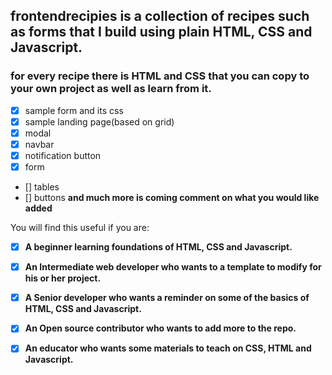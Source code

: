 ## frontendrecipies is a collection of recipes such as forms that I build using plain HTML, CSS and Javascript.
### for every recipe there is HTML and CSS that you can copy to your own project as well as learn from it.

- [x] sample form and its css
- [x] sample landing page(based on grid)
- [X] modal
- [X] navbar
- [X] notification button
- [X] form
- []  tables
- []  buttons
**and much more is coming comment on what you would like added**


You will find this useful if you are:

- [x] **A beginner learning foundations of HTML, CSS and Javascript.**

- [x] **An Intermediate web developer who wants to a template to modify for his or her project.**

- [x] **A Senior developer who wants a reminder on some of the basics of HTML, CSS and Javascript.**

- [x] **An Open source contributor who wants to add more to the repo.**

- [x] **An educator who wants some materials to teach on CSS, HTML and Javascript.**

